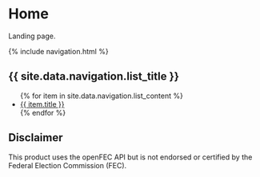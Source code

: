 # Home

Landing page.

{% include navigation.html %}

<h2>{{ site.data.navigation.list_title }}</h2>
<ul>
   {% for item in site.data.navigation.list_content %}
      <li><a href="{{ item.url }}">{{ item.title }}</a></li>
   {% endfor %}
</ul>

## Disclaimer
This product uses the openFEC API but is not endorsed or certified by the Federal Election Commission (FEC).
